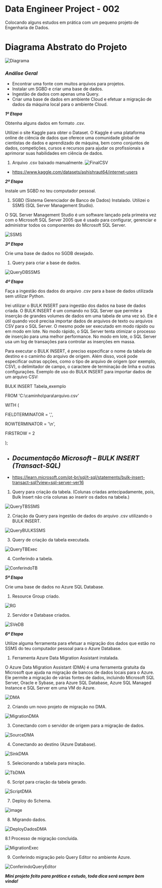 # Data Engineer Project - 002
Colocando alguns estudos em prática com um pequeno projeto de Engenharia de Dados.

# Diagrama Abstrato do Projeto

![Diagrama](https://user-images.githubusercontent.com/115668126/230206117-dcd0c3b1-aef6-4774-8efa-4f8a7da60df0.png)


### *Análise Geral*
- Encontrar uma fonte com muitos arquivos para projetos.
- Instalar um SGBD e criar uma base de dados.
- Ingestão de dados com apenas uma Query.
- Criar uma base de dados em ambiente Cloud e efetuar a migração de dados da máquina local para o ambiente Cloud.



***1º Etapa***

Obtenha alguns dados em formato .csv.

Utilizei o site Kaggle para obter o Dataset.
O Kaggle é uma plataforma online de ciência de dados que oferece uma comunidade global de cientistas de dados e aprendizado de máquina, bem como conjuntos de dados, competições, cursos e recursos para ajudar os profissionais a aprimorar suas habilidades em ciência de dados.

1.	Arquivo .csv baixado manualmente.
![FinalCSV](https://user-images.githubusercontent.com/115668126/230193787-1a2cd2f7-b501-4937-9e17-911c8b147b25.png)
- https://www.kaggle.com/datasets/ashishraut64/internet-users


***2º Etapa***

 Instale um SGBD no teu computador pessoal.
 
 1.	SGBD (Sistema Gerenciador de Banco de Dados) Instalado. 
Utilizei o SSMS (SQL Server Management Studio).

O SQL Server Management Studio é um software lançado pela primeira vez com o Microsoft SQL Server 2005 que é usado para configurar, gerenciar e administrar todos os componentes do Microsoft SQL Server.

![SSMS](https://user-images.githubusercontent.com/115668126/230194284-7622e7c6-0c1d-4a65-8e30-9acd1f9e5ee1.png)


***3º Etapa***

Crie uma base de dados no SGDB desejado.

1.	Query para criar a base de dados.

![QueryDBSSMS](https://user-images.githubusercontent.com/115668126/230194563-9d59b155-888b-4db1-8a5e-d6c78023c66a.png)


***4º Etapa***

Faça a ingestão dos dados do arquivo .csv para a base de dados utilizada sem utilizar Python.

Irei utilizar o BULK INSERT para ingestão dos dados na base de dados criada.
O BULK INSERT é um comando no SQL Server que permite a inserção de grandes volumes de dados em uma tabela de uma vez só. Ele é útil quando você precisa importar dados de arquivos de texto ou arquivos CSV para o SQL Server.
O mesmo pode ser executado em modo rápido ou em modo em lote. No modo rápido, o SQL Server tenta otimizar o processo de inserção para uma melhor performance. No modo em lote, o SQL Server usa um log de transações para controlar as inserções em massa.

Para executar o BULK INSERT, é preciso especificar o nome da tabela de destino e o caminho do arquivo de origem. Além disso, você pode especificar outras opções, como o tipo de arquivo de origem (por exemplo, CSV), o delimitador de campo, o caractere de terminação de linha e outras configurações.
Exemplo de uso do BULK INSERT para importar dados de um arquivo CSV:


BULK INSERT Tabela_exemplo


FROM 'C:\caminho\para\arquivo.csv'


WITH (


   FIELDTERMINATOR = ',',
   
   
   ROWTERMINATOR = '\n',
   
   
   FIRSTROW = 2
   
   
);



- ## ***Documentação Microsoft – BULK INSERT (Transact-SQL)***
- https://learn.microsoft.com/pt-br/sql/t-sql/statements/bulk-insert-transact-sql?view=sql-server-ver16

1.	Query para criação da tabela.
(Colunas criadas antecipadamente, pois, Bulk Insert não cria colunas ao inserir os dados na tabela.)

![QueryTBSSMS](https://user-images.githubusercontent.com/115668126/230194946-9bdfdd01-8106-4b4f-a2b8-47c160114b6a.png)

2.	Criação da Query para ingestão de dados do arquivo .csv utilizando o BULK INSERT.

![QueryBULKSSMS](https://user-images.githubusercontent.com/115668126/230195462-0212c2ad-06b1-4294-9736-96f6be448610.png)

3.	Query de criação da tabela executada.

![QueryTBExec](https://user-images.githubusercontent.com/115668126/230195625-2be6f265-342a-4af5-9a3c-e4a138238fbc.png)

4.	Conferindo a tabela.

![ConferindoTB](https://user-images.githubusercontent.com/115668126/230195704-c80147a2-4b04-4b4a-bf86-52fff3cea116.png)

***5º Etapa***

Crie uma base de dados no Azure SQL Database.

1.	Resource Group criado.

![RG](https://user-images.githubusercontent.com/115668126/230196413-cc66dfa0-7735-48b0-bf7d-d6557974d7e2.png)

2.	Servidor e Database criados.

![SVeDB](https://user-images.githubusercontent.com/115668126/230196774-1133299b-3b41-4238-8797-e66f58c431b4.png)

***6º Etapa***

Utilize alguma ferramenta para efetuar a migração dos dados que estão no SSMS do teu computador pessoal para o Azure Database.

1.	Ferramenta Azure Data Migration Assistant instalada.

O Azure Data Migration Assistant (DMA) é uma ferramenta gratuita da Microsoft que ajuda na migração de bancos de dados locais para o Azure. Ele permite a migração de várias fontes de dados, incluindo Microsoft SQL Server, Oracle e Sybase, para Azure SQL Database, Azure SQL Managed Instance e SQL Server em uma VM do Azure.

![DMA](https://user-images.githubusercontent.com/115668126/230197262-69dc3b23-4c3f-4f62-a824-546a11360414.png)

2.	Criando um novo projeto de migração no DMA.

![MigrationDMA](https://user-images.githubusercontent.com/115668126/230197380-7a1b099e-5b8f-483f-a1e2-61821fc8e7e2.png)

3.	Conectando com o servidor de origem para a migração de dados.

![SourceDMA](https://user-images.githubusercontent.com/115668126/230197527-c90f6097-64e1-4705-a454-f3234a86b88b.png)

4.	Conectando ao destino (Azure Database).

![SinkDMA](https://user-images.githubusercontent.com/115668126/230197602-f185d9c6-84d2-4aa7-b1b5-fa3735445b77.png)

5.	Selecionando a tabela para miração.

![TbDMA](https://user-images.githubusercontent.com/115668126/230197721-a25e6ee4-2776-44d4-af75-4372c83ce845.png)

6.	Script para criação da tabela gerado.

![ScriptDMA](https://user-images.githubusercontent.com/115668126/230197776-8b56d85c-0adf-4b45-bd64-82765b58ef6e.png)

7.	Deploy do Schema.

![image](https://user-images.githubusercontent.com/115668126/230200079-e7a96483-4787-4522-9988-9faa2d2e8d30.png)

8.	Migrando dados.

![DeployDadosDMA](https://user-images.githubusercontent.com/115668126/230197941-0cb54610-9b06-48af-8ccb-75410bcfbb2d.png)

8.1	Processo de migração concluída.

![MigrationExec](https://user-images.githubusercontent.com/115668126/230198023-87165f3a-085f-4162-8067-bd5ff4e25719.png)

9.	Conferindo migração pelo Query Editor no ambiente Azure.

![ConferindoQueryEditor](https://user-images.githubusercontent.com/115668126/230198098-64b4f45a-18d4-4e21-ba61-7f25dd188cef.png)


***Mini projeto feito para prática e estudo, toda dica será sempre bem vinda!***

